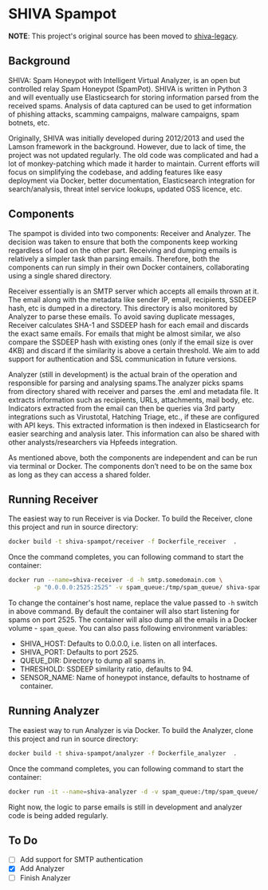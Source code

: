 # SHIVA Spampot

**NOTE**: This project's original source has been moved to 
[shiva-legacy](https://github.com/shiva-spampot/shiva-legacy).

## Background

SHIVA: Spam Honeypot with Intelligent Virtual Analyzer, is an open but controlled relay Spam Honeypot (SpamPot). SHIVA is written in Python 3 and will eventually use Elasticsearch for storing information parsed from the received spams. Analysis of data captured can be used to get information of phishing attacks, scamming campaigns, malware campaigns, spam botnets, etc.

Originally, SHIVA was initially developed during 2012/2013 and used the Lamson framework in the background. However, due to lack of time, the project was not updated regularly. The old code was complicated and had a lot of monkey-patching which made it harder to maintain. Current efforts will focus on simplifying the codebase, and adding features like easy deployment via Docker, better documentation, Elasticsearch integration for search/analysis, threat intel service lookups, updated OSS licence, etc.



## Components

The spampot is divided into two components: Receiver and Analyzer. The decision was taken to ensure that both the components keep working regardless of load on the other part. Receiving and dumping emails is relatively a simpler task than parsing emails. Therefore, both the components can run simply in their own Docker containers, collaborating using a single shared directory.

Receiver essentially is an SMTP server which accepts all emails thrown at it. The email along with the metadata like sender IP, email, recipients, SSDEEP hash, etc is dumped in a directory. This directory is also monitored by Analyzer to parse these emails. To avoid saving duplicate messages, Receiver calculates SHA-1 and SSDEEP hash for each email and discards the exact same emails. For emails that might be almost similar, we also compare the SSDEEP hash with existing ones (only if the email size is over 4KB) and discard if the similarity is above a certain threshold. We aim to add support for authentication and SSL communication in future versions.

Analyzer (still in development) is the actual brain of the operation and responsible for parsing and analysing spams.The analyzer picks spams from directory shared with receiver and parses the .eml and metadata file. It extracts information such as recipients, URLs, attachments, mail body, etc. Indicators extracted from the email can then be queries via 3rd party integrations such as Virustotal, Hatching Triage, etc., if these are configured with API keys. This extracted information is then indexed in Elasticsearch for easier searching and analysis later. This information can also be shared with other analysts/researchers via Hpfeeds integration.

As mentioned above, both the components are independent and can be run via terminal or Docker. The components don’t need to be on the same box as long as they can access a shared folder.


## Running Receiver

The easiest way to run Receiver is via Docker. To build the Receiver, clone this project and run in source directory:

```bash
docker build -t shiva-spampot/receiver -f Dockerfile_receiver  .
```
Once the command completes, you can following command to start the container:

```bash
docker run --name=shiva-receiver -d -h smtp.somedomain.com \
       -p "0.0.0.0:2525:2525" -v spam_queue:/tmp/spam_queue/ shiva-spampot/receiver
```

To change the container's host name, replace the value passed to `-h` switch in above command. By default the container will also start listening for spams on port 2525. The container will also dump all the emails in a Docker volume - `spam_queue`. You can also pass following environment variables:
* SHIVA_HOST: Defaults to 0.0.0.0, i.e. listen on all interfaces.
* SHIVA_PORT: Defaults to port 2525.
* QUEUE_DIR: Directory to dump all spams in.
* THRESHOLD: SSDEEP similarity ratio, defaults to 94.
* SENSOR_NAME: Name of honeypot instance, defaults to hostname of container.

## Running Analyzer

The easiest way to run Analyzer is via Docker. To build the Analyzer, clone this project and run in source directory:

```bash
docker build -t shiva-spampot/analyzer -f Dockerfile_analyzer  .
```
Once the command completes, you can following command to start the container:

```bash
docker run -it --name=shiva-analyzer -d -v spam_queue:/tmp/spam_queue/ shiva-spampot/analyzer
```
Right now, the logic to parse emails is still in development and analyzer code is being added regularly.

## To Do

- [ ] Add support for SMTP authentication
- [x] Add Analyzer
- [ ] Finish Analyzer
